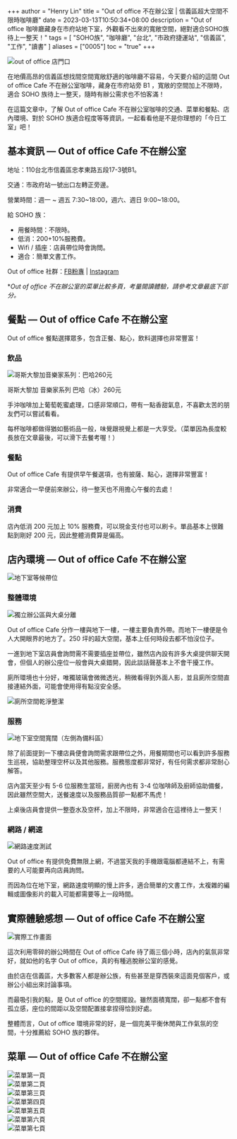 +++
author = "Henry Lin"
title = "Out of office 不在辦公室 | 信義區超大空間不限時咖啡廳"
date = 2023-03-13T10:50:34+08:00
description = "Out of office 咖啡廳藏身在市府站地下室，外觀看不出來的寬敞空間，絕對適合SOHO族待上一整天！"
tags = [
    "SOHO族",
    "咖啡廳",
    "台北",
    "市政府捷運站",
    "信義區",
    "工作",
    "讀書"
]
aliases = ["0005"]
toc = "true"
+++

<img src="1.jpg" alt="out of office 店門口" lazyload />

在地價高昂的信義區想找間空間寬敞舒適的咖啡廳不容易，今天要介紹的這間 Out of office Cafe 不在辦公室咖啡，藏身在市府站旁 B1 ，寬敞的空間加上不限時，適合 SOHO 族待上一整天，隨時有辦公需求也不怕客滿！

在這篇文章中，了解 Out of office Cafe 不在辦公室咖啡的交通、菜單和餐點、店內環境、對於 SOHO 族適合程度等等資訊，一起看看他是不是你理想的「今日工室」吧！

## 基本資訊 — Out of office Cafe 不在辦公室

<!-- <img src="2.jpg" alt="out of office 招牌" lazyload /> -->

地址：110台北市信義區忠孝東路五段17-3號B1。

交通：市政府站一號出口左轉正旁邊。

營業時間：週一 ~ 週五 7:30~18:00，週六、週日 9:00~18:00。

給 SOHO 族：
- 用餐時間：不限時。
- 低消：200+10%服務費。
- Wifi / 插座：店員帶位時會詢問。
- 適合：簡單文書工作。

Out of office 社群：[FB粉專](https://www.facebook.com/outofofficecafehome/?locale=zh_TW) | [Instagram](https://www.instagram.com/outofofficecafehome/)

**Out of office 不在辦公室的菜單比較多頁，考量閱讀體驗，請參考文章最底下部分。*

## 餐點 — Out of office Cafe 不在辦公室

Out of office 餐點選擇眾多，包含正餐、點心，飲料選擇也非常豐富！

### 飲品

<img src="3.jpg" alt="哥斯大黎加音樂家系列：巴哈260元
" lazyload />

哥斯大黎加 音樂家系列 巴哈（冰）260元

手沖咖啡加上葡萄乾蜜處理，口感非常順口，帶有一點香甜氣息，不喜歡太苦的朋友們可以嘗試看看。

每杯咖啡都做得猶如藝術品一般，味覺跟視覺上都是一大享受。（菜單因為長度較長放在文章最後，可以滑下去餐考喔！）

### 餐點

Out of office Cafe 有提供早午餐選項，也有披薩、點心，選擇非常豐富！

非常適合一早便前來辦公，待一整天也不用擔心午餐的去處！

### 消費

店內低消 200 元加上 10% 服務費，可以現金支付也可以刷卡。單品基本上很難點到剛好 200 元，因此整體消費算是偏高。

## 店內環境 — Out of office Cafe 不在辦公室

<img src="4.jpg" alt="地下室等候帶位" lazyload />

### 整體環境

<img src="5.jpg" alt="獨立辦公區與大桌分離" lazyload />

Out of office Cafe 分作一樓與地下一樓，一樓主要負責外帶。而地下一樓便是令人大開眼界的地方了。250 坪的超大空間，基本上任何時段去都不怕沒位子。

一進到地下室店員會詢問需不需要插座並帶位，雖然店內設有許多大桌提供聊天開會，但個人的辦公座位一般會與大桌錯開，因此談話聲基本上不會干擾工作。

廁所環境也十分好，唯獨玻璃會微微透光，稍微看得到外面人影，並且廁所空間直接連結外面，可能會使用得有點沒安全感。

<img src="6.jpg" alt="廁所空間乾淨整潔" lazyload />

### 服務

<img src="7.jpg" alt="地下室空間寬闊（左側為備料區）" lazyload />

除了前面提到一下樓店員便會詢問需求跟帶位之外，用餐期間也可以看到許多服務生巡視，協助整理空杯以及其他服務。服務態度都非常好，有任何需求都非常耐心解答。

店內當天至少有 5-6 位服務生當班，廚房內也有 3-4 位咖啡師及廚師協助備餐，因此雖然空間大，送餐速度以及服務品質卻一點都不馬虎！

上桌後店員會提供一整壺水及空杯，加上不限時，非常適合在這裡待上一整天！

### 網路 / 網速

<img src="8.png" alt="網路速度測試" lazyload />

Out of office 有提供免費無限上網，不過當天我的手機跟電腦都連結不上，有需要的人可能要再向店員詢問。

而因為位在地下室，網路速度明顯的慢上許多，適合簡單的文書工作，太複雜的編輯或圖像影片的載入可能都需要等上一段時間。

## 實際體驗感想 — Out of office Cafe 不在辦公室

<img src="9.jpg" alt="實際工作畫面" lazyload />

這次利用零碎的辦公時間在 Out of office Cafe 待了兩三個小時，店內的氣氛非常好，就如他的名字 Out of office，真的有種逃脫辦公室的感覺。

由於店在信義區，大多數客人都是辦公族，有些甚至是穿西裝來這面見個客戶，或辦公小組出來討論事項。

而最吸引我的點，是 Out of office 的空間擺設。雖然面積寬闊，卻一點都不會有孤立感，座位的間距以及空間配置接拿捏得恰到好處。

整體而言，Out of office 環境非常的好，是一個完美平衡休閒與工作氣氛的空間，十分推薦給 SOHO 族的夥伴。

## 菜單 — Out of office Cafe 不在辦公室

<!-- two images in one line syntax -->

<div class="row">
    <div class="col-xs-6 col-md-6"><img src="10.jpg" alt="菜單第一頁" /></div>
    <div class="col-xs-6 col-md-6"><img src="11.jpg" alt="菜單第二頁" /></div>
</div>

<div class="row">
    <div class="col-xs-6 col-md-6"><img src="12.jpg" alt="菜單第三頁" /></div>
    <div class="col-xs-6 col-md-6"><img src="13.jpg" alt="菜單第四頁" /></div>
</div>

<div class="row">
    <div class="col-xs-6 col-md-6"><img src="14.jpg" alt="菜單第五頁" /></div>
    <div class="col-xs-6 col-md-6"><img src="15.jpg" alt="菜單第六頁" /></div>
</div>

<div class="row">
    <div class="col-xs-6 col-md-6"><img src="16.jpg" alt="菜單第七頁" /></div>
</div>